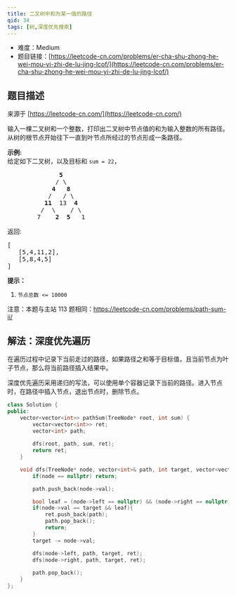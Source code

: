 ```yaml
---
title: 二叉树中和为某一值的路径
qid: 34
tags: [树,深度优先搜索]
---
```



- 难度：Medium
- 题目链接：[https://leetcode-cn.com/problems/er-cha-shu-zhong-he-wei-mou-yi-zhi-de-lu-jing-lcof/](https://leetcode-cn.com/problems/er-cha-shu-zhong-he-wei-mou-yi-zhi-de-lu-jing-lcof/)


## 题目描述

来源于 [https://leetcode-cn.com/](https://leetcode-cn.com/)

<p>输入一棵二叉树和一个整数，打印出二叉树中节点值的和为输入整数的所有路径。从树的根节点开始往下一直到叶节点所经过的节点形成一条路径。</p>



<p><strong>示例:</strong><br>
给定如下二叉树，以及目标和&nbsp;<code>sum = 22</code>，</p>

<pre>              <strong>5</strong>
             / \
            <strong>4</strong>   <strong>8</strong>
           /   / \
          <strong>11</strong>  13  <strong>4</strong>
         /  \    / \
        7    <strong>2</strong>  <strong>5</strong>   1
</pre>

<p>返回:</p>

<pre>[
   [5,4,11,2],
   [5,8,4,5]
]
</pre>



<p><strong>提示：</strong></p>

<ol>
	<li><code>节点总数 &lt;= 10000</code></li>
</ol>

<p>注意：本题与主站 113&nbsp;题相同：<a href="https://leetcode-cn.com/problems/path-sum-ii/">https://leetcode-cn.com/problems/path-sum-ii/</a></p>


## 解法：深度优先遍历

在遍历过程中记录下当前走过的路径，如果路径之和等于目标值，且当前节点为叶子节点，那么将当前路径插入结果中。

深度优先遍历采用递归的写法，可以使用单个容器记录下当前的路径。进入节点时，在路径中插入节点，退出节点时，删除节点。

```cpp
class Solution {
public:
    vector<vector<int>> pathSum(TreeNode* root, int sum) {
        vector<vector<int>> ret;
        vector<int> path;
        
        dfs(root, path, sum, ret);
        return ret;
    }

    void dfs(TreeNode* node, vector<int>& path, int target, vector<vector<int>>& ret){
        if(node == nullptr) return;

        path.push_back(node->val);

        bool leaf = (node->left == nullptr) && (node->right == nullptr);
        if(node->val == target && leaf){
            ret.push_back(path);
            path.pop_back();
            return;
        }
        target -= node->val;

        dfs(node->left, path, target, ret);
        dfs(node->right, path, target, ret);
        
        path.pop_back();
    }
};
```
